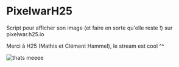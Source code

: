 # PixelwarH25
Script pour afficher son image (et faire en sorte qu'elle reste !) sur pixelwar.h25.io

Merci à H25 (Mathis et Clément Hammel), le stream est cool ^^

![thats meeee](https://cdn.discordapp.com/attachments/399709902848917508/693825679845883914/image.png)
